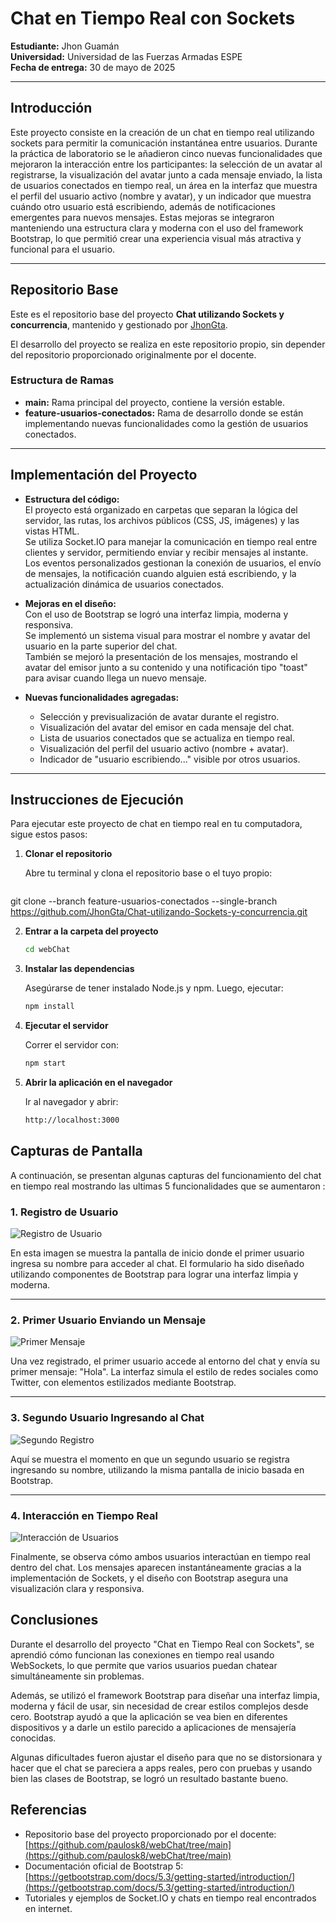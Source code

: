 # Chat en Tiempo Real con Sockets

**Estudiante:** Jhon Guamán  
**Universidad:** Universidad de las Fuerzas Armadas ESPE  
**Fecha de entrega:** 30 de mayo de 2025

---

## Introducción

Este proyecto consiste en la creación de un chat en tiempo real utilizando sockets para permitir la comunicación instantánea entre usuarios. Durante la práctica de laboratorio se le añadieron cinco nuevas funcionalidades que mejoraron la interacción entre los participantes: la selección de un avatar al registrarse, la visualización del avatar junto a cada mensaje enviado, la lista de usuarios conectados en tiempo real, un área en la interfaz que muestra el perfil del usuario activo (nombre y avatar), y un indicador que muestra cuándo otro usuario está escribiendo, además de notificaciones emergentes para nuevos mensajes. Estas mejoras se integraron manteniendo una estructura clara y moderna con el uso del framework Bootstrap, lo que permitió crear una experiencia visual más atractiva y funcional para el usuario.

---

## Repositorio Base

Este es el repositorio base del proyecto **Chat utilizando Sockets y concurrencia**, mantenido y gestionado por [JhonGta](https://github.com/JhonGta).

El desarrollo del proyecto se realiza en este repositorio propio, sin depender del repositorio proporcionado originalmente por el docente.

### Estructura de Ramas

- **main:** Rama principal del proyecto, contiene la versión estable.
- **feature-usuarios-conectados:** Rama de desarrollo donde se están implementando nuevas funcionalidades como la gestión de usuarios conectados.

---
## Implementación del Proyecto

- **Estructura del código:**  
  El proyecto está organizado en carpetas que separan la lógica del servidor, las rutas, los archivos públicos (CSS, JS, imágenes) y las vistas HTML.  
  Se utiliza Socket.IO para manejar la comunicación en tiempo real entre clientes y servidor, permitiendo enviar y recibir mensajes al instante.  
  Los eventos personalizados gestionan la conexión de usuarios, el envío de mensajes, la notificación cuando alguien está escribiendo, y la actualización dinámica de usuarios conectados.

- **Mejoras en el diseño:**  
  Con el uso de Bootstrap se logró una interfaz limpia, moderna y responsiva.  
  Se implementó un sistema visual para mostrar el nombre y avatar del usuario en la parte superior del chat.  
  También se mejoró la presentación de los mensajes, mostrando el avatar del emisor junto a su contenido y una notificación tipo "toast" para avisar cuando llega un nuevo mensaje.

- **Nuevas funcionalidades agregadas:**  
  - Selección y previsualización de avatar durante el registro.  
  - Visualización del avatar del emisor en cada mensaje del chat.  
  - Lista de usuarios conectados que se actualiza en tiempo real.  
  - Visualización del perfil del usuario activo (nombre + avatar).  
  - Indicador de "usuario escribiendo..." visible por otros usuarios.

---

## Instrucciones de Ejecución

Para ejecutar este proyecto de chat en tiempo real en tu computadora, sigue estos pasos:

1. **Clonar el repositorio**

   Abre tu terminal y clona el repositorio base o el tuyo propio:

   ```bash
git clone --branch feature-usuarios-conectados --single-branch https://github.com/JhonGta/Chat-utilizando-Sockets-y-concurrencia.git

2. **Entrar a la carpeta del proyecto**

   ```bash
   cd webChat

3. **Instalar las dependencias**

   Asegúrarse de tener instalado Node.js y npm. Luego, ejecutar:

   ```bash
   npm install

4. **Ejecutar el servidor**

   Correr el servidor con:

   ```bash
   npm start

5. **Abrir la aplicación en el navegador**

   Ir al navegador y abrir:

   ```bash
   http://localhost:3000
   

## Capturas de Pantalla

A continuación, se presentan algunas capturas del funcionamiento del chat en tiempo real mostrando las ultimas 5 funcionalidades que se aumentaron :

### 1. Registro de Usuario

![Registro de Usuario](https://i.imgur.com/WFqGqfB.png)

En esta imagen se muestra la pantalla de inicio donde el primer usuario ingresa su nombre para acceder al chat. El formulario ha sido diseñado utilizando componentes de Bootstrap para lograr una interfaz limpia y moderna.

---

### 2. Primer Usuario Enviando un Mensaje

![Primer Mensaje](https://i.imgur.com/ETHHUFM.png)

Una vez registrado, el primer usuario accede al entorno del chat y envía su primer mensaje: "Hola". La interfaz simula el estilo de redes sociales como Twitter, con elementos estilizados mediante Bootstrap.

---

### 3. Segundo Usuario Ingresando al Chat

![Segundo Registro](https://i.imgur.com/pq2jjLx.png)

Aquí se muestra el momento en que un segundo usuario se registra ingresando su nombre, utilizando la misma pantalla de inicio basada en Bootstrap.

---

### 4. Interacción en Tiempo Real

![Interacción de Usuarios](https://i.imgur.com/7V7U21U.png)

Finalmente, se observa cómo ambos usuarios interactúan en tiempo real dentro del chat. Los mensajes aparecen instantáneamente gracias a la implementación de Sockets, y el diseño con Bootstrap asegura una visualización clara y responsiva.

## Conclusiones

Durante el desarrollo del proyecto "Chat en Tiempo Real con Sockets", se aprendió cómo funcionan las conexiones en tiempo real usando WebSockets, lo que permite que varios usuarios puedan chatear simultáneamente sin problemas. 

Además, se utilizó el framework Bootstrap para diseñar una interfaz limpia, moderna y fácil de usar, sin necesidad de crear estilos complejos desde cero. Bootstrap ayudó a que la aplicación se vea bien en diferentes dispositivos y a darle un estilo parecido a aplicaciones de mensajería conocidas.

Algunas dificultades fueron ajustar el diseño para que no se distorsionara y hacer que el chat se pareciera a apps reales, pero con pruebas y usando bien las clases de Bootstrap, se logró un resultado bastante bueno.

## Referencias

- Repositorio base del proyecto proporcionado por el docente: [https://github.com/paulosk8/webChat/tree/main](https://github.com/paulosk8/webChat/tree/main)
- Documentación oficial de Bootstrap 5: [https://getbootstrap.com/docs/5.3/getting-started/introduction/](https://getbootstrap.com/docs/5.3/getting-started/introduction/)
- Tutoriales y ejemplos de Socket.IO y chats en tiempo real encontrados en internet.

